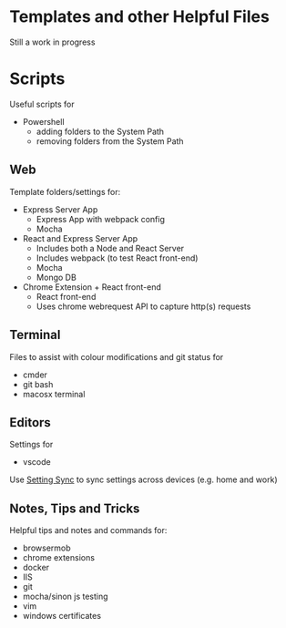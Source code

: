 # Templates and other Helpful Files

Still a work in progress

# Scripts

Useful scripts for
* Powershell
  * adding folders to the System Path
  * removing folders from the System Path

## Web
Template folders/settings for:
* Express Server App
  * Express App with webpack config
  * Mocha
* React and Express Server App
  * Includes both a Node and React Server
  * Includes webpack (to test React front-end)
  * Mocha
  * Mongo DB
* Chrome Extension +  React front-end
  * React front-end
  * Uses chrome webrequest API to capture http(s) requests

## Terminal
Files to assist with colour modifications and git status for
* cmder
* git bash
* macosx terminal

## Editors
Settings for
* vscode

Use [Setting Sync](https://marketplace.visualstudio.com/items?itemName=Shan.code-settings-sync) to sync settings across devices (e.g. home and work)

## Notes, Tips and Tricks
Helpful tips and notes and commands for:
* browsermob
* chrome extensions
* docker
* IIS
* git
* mocha/sinon js testing
* vim
* windows certificates

